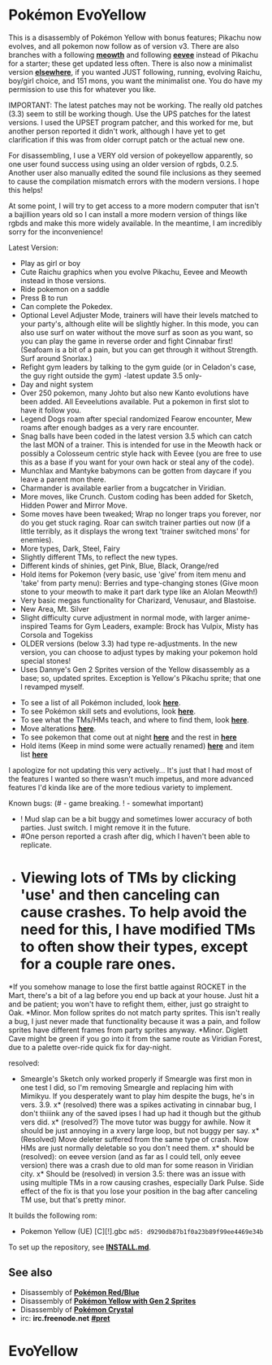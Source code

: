 # Pokémon EvoYellow

This is a disassembly of Pokémon Yellow with bonus features; Pikachu now evolves, and all pokemon now follow as of version v3. There are also branches with a following [**meowth**][evomeowth] and following [**eevee**][evoeevee] instead of Pikachu for a starter; these get updated less often.
There is also now a minimalist version [**elsewhere**][minyellow], if you wanted JUST following, running, evolving Raichu, boy/girl choice, and 151 mons, you want the minimalist one.
You do have my permission to use this for whatever you like.

IMPORTANT:
The latest patches may not be working. The really old patches (3.3) seem to still be working though.
Use the UPS patches for the latest versions. I used the UPSET program patcher, and this worked for me, but another person reported it didn't work, although I have yet to get clarification if this was from older corrupt patch or the actual new one.

For disassembling, I use a VERY old version of pokeyellow apparently, so one user found success using using an older version of rgbds,  0.2.5.
Another user also manually edited the sound file inclusions as they seemed to cause the compilation mismatch errors with the modern versions. I hope this helps!

At some point, I will try to get access to a more modern computer that isn't a bajillion years old so I can install a more modern version of things like rgbds and make this more widely available. In the meantime, I am incredibly sorry for the inconvenience!



Latest Version:
+ Play as girl or boy
+ Cute Raichu graphics when you evolve Pikachu, Eevee and Meowth instead in those versions.
+ Ride pokemon on a saddle
+ Press B to run
+ Can complete the Pokedex.
+ Optional Level Adjuster Mode, trainers will have their levels matched to your party's, although elite will be slightly higher. In this mode, you can also use surf on water without the move surf as soon as you want, so you can play the game in reverse order and fight Cinnabar first! (Seafoam is a bit of a pain, but you can get through it without Strength. Surf around Snorlax.)
+ Refight gym leaders by talking to the gym guide (or in Celadon's case, the guy right outside the gym) -latest update 3.5 only-
+ Day and night system
+ Over 250 pokemon, many Johto but also new Kanto evolutions have been added. All Eeveelutions available. Put a pokemon in first slot to have it follow you.
+ Legend Dogs roam after special randomized Fearow encounter, Mew roams after enough badges as a very rare encounter.
+ Snag balls have been coded in the latest version 3.5 which can catch the last MON of a trainer. This is intended for use in the Meowth hack or possibly a Colosseum centric style hack with Eevee (you are free to use this as a base if you want for your own hack or steal any of the code).
+ Munchlax and Mantyke babymons can be gotten from daycare if you leave a parent mon there.
+ Charmander is available earlier from a bugcatcher in Viridian.
+ More moves, like Crunch. Custom coding has been added for Sketch, Hidden Power and Mirror Move.
+ Some moves have been tweaked; Wrap no longer traps you forever, nor do you get stuck raging. Roar can switch trainer parties out now (if a little terribly, as it displays the wrong text 'trainer switched mons' for enemies).
+ More types, Dark, Steel, Fairy
+ Slightly different TMs, to reflect the new types.
+ Different kinds of shinies, get Pink, Blue, Black, Orange/red
+ Hold items for Pokemon (very basic, use 'give' from item menu and 'take' from party menu): Berries and type-changing stones (Give moon stone to your meowth to make it part dark type like an Alolan Meowth!)
+ Very basic megas functionality for Charizard, Venusaur, and Blastoise.
+ New Area, Mt. Silver
+ Slight difficulty curve adjustment in normal mode, with larger anime-inspired Teams for Gym Leaders, example: Brock has Vulpix, Misty has Corsola and Togekiss
+ OLDER versions (below 3.3) had type re-adjustments. In the new version, you can choose to adjust types by making your pokemon hold special stones!
+ Uses Dannye's Gen 2 Sprites version of the Yellow disassembly as a base; so, updated sprites. Exception is Yellow's Pikachu sprite; that one I revamped myself.


* To see a list of all Pokémon included, look [**here**](constants/pokemon_constants.asm).
* To see Pokémon skill sets and evolutions, look [**here**](data/evos_moves.asm).
* To see what the TMs/HMs teach, and where to find them, look [**here**](data/tms.asm).
* Move alterations [**here**](data/moves.asm).
* To see pokemon that come out at night [**here**](data/handle_nightmons.asm) and the rest in [**here**](data/wildPokemon)
* Hold items (Keep in mind some were actually renamed) [**here**](engine/items/holditems.asm) and item list [**here**](constants/item_constants.asm)


I apologize for not updating this very actively... It's just that I had most of the features I wanted so there wasn't much impetus, and more advanced features I'd kinda like are of the more tedious variety to implement.

Known bugs: (# - game breaking. ! - somewhat important)
* ! Mud slap can be a bit buggy and sometimes lower accuracy of both parties. Just switch. I might remove it in the future.
* #One person reported a crash after dig, which I haven't been able to replicate.
* # Viewing lots of TMs by clicking 'use' and then canceling can cause crashes. To help avoid the need for this, I have modified TMs to often show their types, except for a couple rare ones.
*If you somehow manage to lose the first battle against ROCKET in the Mart, there's a bit of a lag before you end up back at your house. Just hit a and be patient; you won't have to refight them, either, just go straight to Oak.
*Minor. Mon follow sprites do not match party sprites. This isn't really a bug, I just never made that functionality because it was a pain, and follow sprites have different frames from party sprites anyway.
*Minor. Diglett Cave might be green if you go into it from the same route as Viridian Forest, due to a palette over-ride quick fix for day-night.

resolved:
* Smeargle's Sketch only worked properly if Smeargle was first mon in one test I did, so I'm removing Smeargle and replacing him with Mimikyu. If you desperately want to play him despite the bugs, he's in vers. 3.9.
x* (resolved) there was a spikes activating in cinnabar bug, I don't thiiink any of the saved ipses I had up had it though but the github vers did.
x* (resolved?) The move tutor was buggy for awhile. Now it should be just annoying in a xvery large loop, but not buggy per say.
x* (Resolved) Move deleter suffered from the same type of crash. Now HMs are just normally deletable so you don't need them.
x* should be (resolved): on eevee version (and as far as I could tell, only eevee version) there was a crash due to old man for some reason in Viridian city.
x* Should be (resolved) in version 3.5: there was an issue with using multiple TMs in a row causing crashes, especially Dark Pulse. Side effect of the fix is that you lose your position in the bag after canceling TM use, but that's pretty minor.



It builds the following rom:

* Pokemon Yellow (UE) [C][!].gbc  `md5: d9290db87b1f0a23b89f99ee4469e34b`

To set up the repository, see [**INSTALL.md**](INSTALL.md).


## See also

* Disassembly of [**Pokémon Red/Blue**][pokered]
* Disassembly of [**Pokémon Yellow with Gen 2 Sprites**][pokeyellow]
* Disassembly of [**Pokémon Crystal**][pokecrystal]
* irc: **irc.freenode.net** [**#pret**][irc]

[evomeowth]:https://github.com/longlostsoul/EvoYellow/tree/meowth
[evoeevee]:https://github.com/longlostsoul/EvoYellow/tree/eevee2
[pokered]: https://github.com/iimarckus/pokered
[pokeyellow]: https://github.com/dannye/pokeyellow-gen-II
[minyellow]: https://github.com/longlostsoul/pokeyellow-gen-II
[pokecrystal]: https://github.com/kanzure/pokecrystal
[irc]: https://kiwiirc.com/client/irc.freenode.net/?#pret
# EvoYellow
